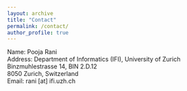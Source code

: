 ```yaml
---
layout: archive
title: "Contact"
permalink: /contact/
author_profile: true
--- 
```

Name: Pooja Rani <br>
Address: Department of Informatics (IFI), University of Zurich <br>
Binzmuhlestrasse 14, BIN 2.D.12 <br>
8050 Zurich, Switzerland<br>
Email: rani [at] ifi.uzh.ch
